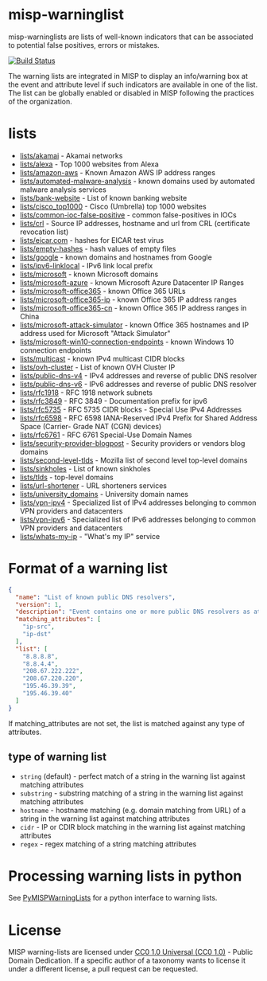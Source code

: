 # misp-warninglist

misp-warninglists are lists of well-known indicators that can be associated to potential false positives, errors or mistakes.

[![Build Status](https://travis-ci.org/MISP/misp-warninglists.svg?branch=master)](https://travis-ci.org/MISP/misp-warninglists)

The warning lists are integrated in MISP to display an info/warning box at the event and attribute level if such indicators
are available in one of the list. The list can be globally enabled or disabled in MISP following the practices of the organization.

# lists

- [lists/akamai](lists/akamai) - Akamai networks
- [lists/alexa](lists/alexa) - Top 1000 websites from Alexa
- [lists/amazon-aws](lists/amazon-aws) - Known Amazon AWS IP address ranges
- [lists/automated-malware-analysis](lists/automated-malware-analysis) - known domains used by automated malware analysis services
- [lists/bank-website](lists/bank-website) - List of known banking website
- [lists/cisco_top1000](lists/cisco_top1000) - Cisco (Umbrella) top 1000 websites
- [lists/common-ioc-false-positive](lists/common-ioc-false-positive) - common false-positives in IOCs
- [lists/crl](lists/crl-ip-hostname) - Source IP addresses, hostname and url from CRL (certificate revocation list)
- [lists/eicar.com](lists/eicar.com) - hashes for EICAR test virus
- [lists/empty-hashes](lists/empty-hashes) - hash values of empty files
- [lists/google](lists/google) - known domains and hostnames from Google
- [lists/ipv6-linklocal](lists/ipv6-linklocal) - IPv6 link local prefix
- [lists/microsoft](lists/microsoft) - known Microsoft domains
- [lists/microsoft-azure](lists/microsoft-azure) - known Microsoft Azure Datacenter IP Ranges
- [lists/microsoft-office365](lists/microsoft-office365) - known Office 365 URLs
- [lists/microsoft-office365-ip](lists/microsoft-office365-ip) - known Office 365 IP address ranges
- [lists/microsoft-office365-cn](lists/microsoft-office365-cn) - known Office 365 IP address ranges in China
- [lists/microsoft-attack-simulator](lists/microsoft-attack-simulator/) - known Office 365 hostnames and IP address used for Microsoft "Attack Simulator"
- [lists/microsoft-win10-connection-endpoints](lists/microsoft-win10-connection-endpoints/) - known Windows 10 connection endpoints
- [lists/multicast](lists/multicast) - known IPv4 multicast CIDR blocks
- [lists/ovh-cluster](lists/ovh-cluster) - List of known OVH Cluster IP
- [lists/public-dns-v4](lists/public-dns-v4) - IPv4 addresses and reverse of public DNS resolver
- [lists/public-dns-v6](lists/public-dns-v6) - IPv6 addresses and reverse of public DNS resolver
- [lists/rfc1918](lists/rfc1918) - RFC 1918 network subnets
- [lists/rfc3849](lists/rfc3849) - RFC 3849 - Documentation prefix for ipv6
- [lists/rfc5735](lists/rfc5735) - RFC 5735 CIDR blocks - Special Use IPv4 Addresses
- [lists/rfc6598](lists/rfc6598) - RFC 6598 IANA-Reserved IPv4 Prefix for Shared Address Space (Carrier- Grade NAT (CGN) devices)
- [lists/rfc6761](lists/rfc6761) - RFC 6761 Special-Use Domain Names
- [lists/security-provider-blogpost](lists/security-provider-blogpost) - Security providers or vendors blog domains
- [lists/second-level-tlds](lists/second-level-tlds) - Mozilla list of second level top-level domains
- [lists/sinkholes](lists/sinkholes) - List of known sinkholes
- [lists/tlds](lists/tlds) - top-level domains
- [lists/url-shortener](lists/url-shortener) - URL shorteners services
- [lists/university_domains](lists/university_domains) - University domain names
- [lists/vpn-ipv4](lists/vpn-ipv4) - Specialized list of IPv4 addresses belonging to common VPN providers and datacenters
- [lists/vpn-ipv6](lists/vpn-ipv6) - Specialized list of IPv6 addresses belonging to common VPN providers and datacenters
- [lists/whats-my-ip](lists/whats-my-ip) - "What's my IP" service

# Format of a warning list

~~~~json
{
  "name": "List of known public DNS resolvers",
  "version": 1,
  "description": "Event contains one or more public DNS resolvers as attribute with an IDS flag set",
  "matching_attributes": [
    "ip-src",
    "ip-dst"
  ],
  "list": [
    "8.8.8.8",
    "8.8.4.4",
    "208.67.222.222",
    "208.67.220.220",
    "195.46.39.39",
    "195.46.39.40"
  ]
}
~~~~

If matching_attributes are not set, the list is matched against any type of attributes.

## type of warning list

- ```string``` (default) - perfect match of a string in the warning list against matching attributes
- ```substring``` - substring matching of a string in the warning list against matching attributes
- ```hostname``` - hostname matching (e.g. domain matching from URL) of a string in the warning list against matching attributes
- ```cidr``` - IP or CDIR block matching in the warning list against matching attributes
- ```regex``` - regex matching of a string matching attributes

# Processing warning lists in python

See [PyMISPWarningLists](https://github.com/MISP/PyMISPWarningLists) for a
python interface to warning lists.

# License

MISP warning-lists are licensed under [CC0 1.0 Universal (CC0 1.0)](https://creativecommons.org/publicdomain/zero/1.0/) -  Public Domain Dedication. If a specific author of a taxonomy wants to license it under a different license, a pull request can be requested.
